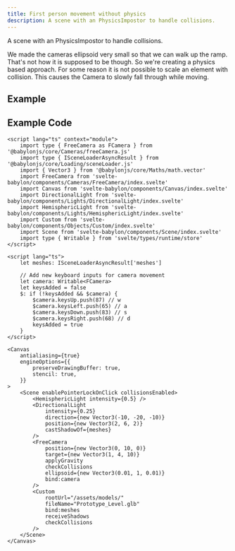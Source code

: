 ```yaml
---
title: First person movement without physics
description: A scene with an PhysicsImpostor to handle collisions.
---
```


<script>
  import FirstPersonNoPhysicsStory from '$examples/FirstPerson-noPhysics.story.svelte'
  import ExampleWrapper from '$routes/docs/_components/ExampleWrapper.svelte'
</script>

A scene with an PhysicsImpostor to handle collisions.

We made the cameras ellipsoid very small so that we can walk up the ramp. That's not how it is supposed to be though. So we're creating a physics based approach.
For some reason it is not possible to scale an element with collision. This causes the Camera to slowly fall through while moving.

## Example

<ExampleWrapper>
  <FirstPersonNoPhysicsStory />
</ExampleWrapper>

## Example Code

```svelte
<script lang="ts" context="module">
	import type { FreeCamera as FCamera } from '@babylonjs/core/Cameras/freeCamera.js'
	import type { ISceneLoaderAsyncResult } from '@babylonjs/core/Loading/sceneLoader.js'
	import { Vector3 } from '@babylonjs/core/Maths/math.vector'
	import FreeCamera from 'svelte-babylon/components/Cameras/FreeCamera/index.svelte'
	import Canvas from 'svelte-babylon/components/Canvas/index.svelte'
	import DirectionalLight from 'svelte-babylon/components/Lights/DirectionalLight/index.svelte'
	import HemisphericLight from 'svelte-babylon/components/Lights/HemisphericLight/index.svelte'
	import Custom from 'svelte-babylon/components/Objects/Custom/index.svelte'
	import Scene from 'svelte-babylon/components/Scene/index.svelte'
	import type { Writable } from 'svelte/types/runtime/store'
</script>

<script lang="ts">
	let meshes: ISceneLoaderAsyncResult['meshes']

	// Add new keyboard inputs for camera movement
	let camera: Writable<FCamera>
	let keysAdded = false
	$: if (!keysAdded && $camera) {
		$camera.keysUp.push(87) // w
		$camera.keysLeft.push(65) // a
		$camera.keysDown.push(83) // s
		$camera.keysRight.push(68) // d
		keysAdded = true
	}
</script>

<Canvas
	antialiasing={true}
	engineOptions={{
		preserveDrawingBuffer: true,
		stencil: true,
	}}
>
	<Scene enablePointerLockOnClick collisionsEnabled>
		<HemisphericLight intensity={0.5} />
		<DirectionalLight
			intensity={0.25}
			direction={new Vector3(-10, -20, -10)}
			position={new Vector3(2, 6, 2)}
			castShadowOf={meshes}
		/>
		<FreeCamera
			position={new Vector3(0, 10, 0)}
			target={new Vector3(1, 4, 10)}
			applyGravity
			checkCollisions
			ellipsoid={new Vector3(0.01, 1, 0.01)}
			bind:camera
		/>
		<Custom
			rootUrl="/assets/models/"
			fileName="Prototype_Level.glb"
			bind:meshes
			receiveShadows
			checkCollisions
		/>
	</Scene>
</Canvas>
```
